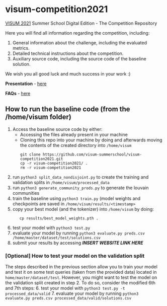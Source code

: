 # visum-competition2021
[VISUM 2021](http://visum.inesctec.pt) Summer School Digital Edition - The Competition Repository 

Here you will find all information regarding the competition, including:

1. General information about the challenge, including the evaluated metrics.
2. Detailed technical instructions about the competition.
3. Auxiliary source code, including the source code of the baseline solution.

We wish you all good luck and much success in your work :)

**Presentation** - [here](INSERT_LINK)

**FAQs** - [here](INSERT_LINK)


## How to run the baseline code (from the /home/visum folder)
1. Access the baseline source code by either:
   - Accessing the files already present in your machine
   - Cloning this repo into your machine by doing and afterwards moving the contents of the created directory into ```/home/visum```
      ``` 
      git clone https://github.com/visum-summerschool/visum-competition2021.git
      cp -r visum-competition2021/ .
      rm -r visum-competition2021 
      ```
2. run ```python3 split_data_nondisjoint.py``` to create the training and validation splits in ```/home/visum/processed_data```
3. run ```python3 generate_community_prods.py``` to generate the louvain communities
4. train the baseline using ```python3 train.py``` (model weights and checkpoints are saved in ```/home/visum/results/<timestamp>```
5. copy your best model (and the tokenizer) into ```/home/visum``` by doing:
    ```cp -r results/<timestamp>/tokenizer .
       cp results/best_model_weights.pth .
    ```
6. test your model with ```python3 test.py```
7. evaluate your model by running ```python3 evaluate.py preds.csv /home/master/dataset/test/solutions.csv```
8. submit your results by accessing ***INSERT WEBSITE LINK HERE***


### [Optional] How to test your model on the validation split
The steps described in the previous section allow you to train your model and test it on some test queries (taken from the provided data) located in ```home/master/dataset/test```. However, you might want to test the model on the validation split created in step 2. To do so, consider the modified 6th and 7th steps:
6. test your model with ```python3 test.py -t processed_data/valid```
7. evaluate your model by running ```python3 evaluate.py preds.csv processed_data/valid/solutions.csv```

 
